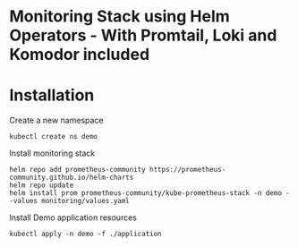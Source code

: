 # Monitoring Stack using Helm Operators - With Promtail, Loki and Komodor included

# Installation

Create a new namespace
```
kubectl create ns demo
```
Install monitoring stack

```
helm repo add prometheus-community https://prometheus-community.github.io/helm-charts
helm repo update 
helm install prom prometheus-community/kube-prometheus-stack -n demo --values monitoring/values.yaml
```

Install Demo application resources
```
kubectl apply -n demo -f ./application
```

